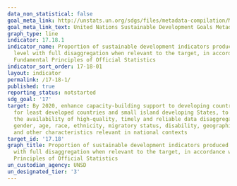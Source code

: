```yaml
---
data_non_statistical: false
goal_meta_link: http://unstats.un.org/sdgs/files/metadata-compilation/Metadata-Goal-17.pdf
goal_meta_link_text: United Nations Sustainable Development Goals Metadata (pdf 468kB)
graph_type: line
indicator: 17.18.1
indicator_name: Proportion of sustainable development indicators produced at the national
  level with full disaggregation when relevant to the target, in accordance with the
  Fundamental Principles of Official Statistics
indicator_sort_order: 17-18-01
layout: indicator
permalink: /17-18-1/
published: true
reporting_status: notstarted
sdg_goal: '17'
target: By 2020, enhance capacity-building support to developing countries, including
  for least developed countries and small island developing States, to increase significantly
  the availability of high-quality, timely and reliable data disaggregated by income,
  gender, age, race, ethnicity, migratory status, disability, geographic location
  and other characteristics relevant in national contexts
target_id: '17.18'
graph_title: Proportion of sustainable development indicators produced at the national level
  with full disaggregation when relevant to the target, in accordance with the Fundamental
  Principles of Official Statistics
un_custodian_agency: UNSD
un_designated_tier: '3'
---
```

